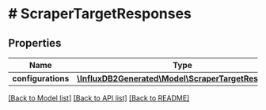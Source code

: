 # # ScraperTargetResponses

## Properties

Name | Type | Description | Notes
------------ | ------------- | ------------- | -------------
**configurations** | [**\InfluxDB2Generated\Model\ScraperTargetResponse[]**](ScraperTargetResponse.md) |  | [optional] 

[[Back to Model list]](../../README.md#documentation-for-models) [[Back to API list]](../../README.md#documentation-for-api-endpoints) [[Back to README]](../../README.md)


